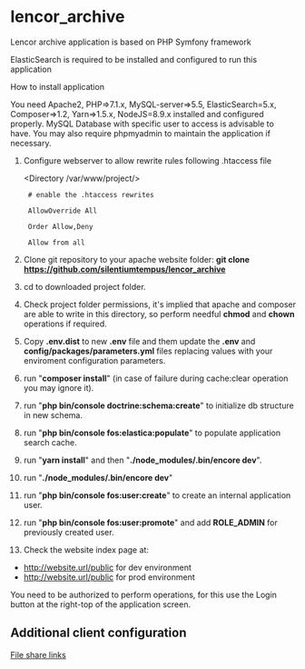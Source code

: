 # lencor_archive
Lencor archive application is based on PHP Symfony framework

ElasticSearch is required to be installed and configured to run this application


How to install application

You need Apache2, PHP=>7.1.x, MySQL-server=>5.5, ElasticSearch=5.x, Composer=>1.2, Yarn=>1.5.x, NodeJS=8.9.x installed and configured properly.
MySQL Database with specific user to access is advisable to have.
You may also require phpmyadmin to maintain the application if necessary.

1. Configure webserver to allow rewrite rules following .htaccess file 

    <Directory /var/www/project/>
    
        # enable the .htaccess rewrites
        
        AllowOverride All
        
        Order Allow,Deny
        
        Allow from all
        
    </Directory>

2. Clone git repository to your apache website folder:
**git clone https://github.com/silentiumtempus/lencor_archive**

3. cd to downloaded project folder.

4. Check project folder permissions, it's implied that apache and composer are able to write in this directory, so perform needful **chmod** and **chown** operations if required.

5. Copy **.env.dist** to new **.env** file and them update the **.env**  and **config/packages/parameters.yml** files replacing values with your enviroment configuration parameters.

6. run "**composer install**" (in case of failure during cache:clear operation you may ignore it).

7. run "**php bin/console doctrine:schema:create**" to initialize db structure in new schema.

8. run "**php bin/console fos:elastica:populate**" to populate application search cache.

9. run "**yarn install**" and then "**./node_modules/.bin/encore dev**". 

10. run "**./node_modules/.bin/encore dev**"

11. run "**php bin/console fos:user:create**" to create an internal application user.

12. run "**php bin/console fos:user:promote**" and add **ROLE_ADMIN** for previously created user.

13. Check the website index page at:
 - http://website.url/public for dev environment
 - http://website.url/public for prod environment 

You need to be authorized to perform operations, for this use the Login button at the right-top of the application screen.


## Additional client configuration

[File share links](https://github.com/silentiumtempus/lencor_archive/blob/master/app/Resources/doc/file_links.md)

